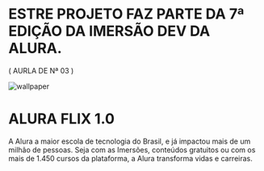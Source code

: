 # ESTRE PROJETO FAZ PARTE DA 7ª EDIÇÃO DA IMERSÃO DEV DA ALURA.
( AURLA DE Nª 03 )

![wallpaper](https://github.com/darneees/AluraFlix-02/assets/79709843/7fc62f24-bedc-43fb-b3ed-9a525a3b4699)


# ALURA FLIX 1.0
A Alura a maior escola de tecnologia do Brasil, e já impactou mais de um milhão de pessoas. Seja com as Imersões, conteúdos gratuitos ou com os mais de 1.450 cursos da plataforma, a Alura transforma vidas e carreiras.
